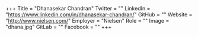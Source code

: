 +++
Title = "Dhanasekar Chandran"
Twitter = ""
LinkedIn = "https://www.linkedin.com/in/dhanasekar-chandran/"
GitHub = ""
Website = "http://www.nielsen.com/"
Employer = "Nielsen"
Role = ""
Image = "dhana.jpg"
GitLab = ""
Facebook = ""
+++
